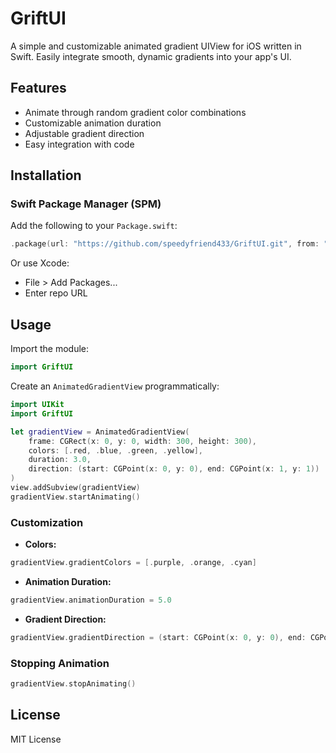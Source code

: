 # GriftUI

A simple and customizable animated gradient UIView for iOS written in Swift. Easily integrate smooth, dynamic gradients into your app's UI.

## Features

- Animate through random gradient color combinations
- Customizable animation duration
- Adjustable gradient direction
- Easy integration with code

## Installation

### Swift Package Manager (SPM)
Add the following to your `Package.swift`:

```swift
.package(url: "https://github.com/speedyfriend433/GriftUI.git", from: "1.0.0")
```

Or use Xcode:
- File > Add Packages...
- Enter repo URL

## Usage

Import the module:

```swift
import GriftUI
```

Create an `AnimatedGradientView` programmatically:

```swift
import UIKit
import GriftUI

let gradientView = AnimatedGradientView(
    frame: CGRect(x: 0, y: 0, width: 300, height: 300),
    colors: [.red, .blue, .green, .yellow],
    duration: 3.0,
    direction: (start: CGPoint(x: 0, y: 0), end: CGPoint(x: 1, y: 1))
)
view.addSubview(gradientView)
gradientView.startAnimating()
```

### Customization

- **Colors:**

```swift
gradientView.gradientColors = [.purple, .orange, .cyan]
```

- **Animation Duration:**

```swift
gradientView.animationDuration = 5.0
```

- **Gradient Direction:**

```swift
gradientView.gradientDirection = (start: CGPoint(x: 0, y: 0), end: CGPoint(x: 1, y: 0))
```

### Stopping Animation

```swift
gradientView.stopAnimating()
```

## License

MIT License
